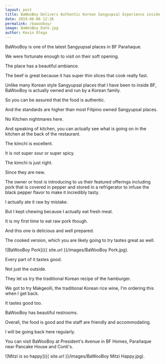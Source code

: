 ```yaml
--- 
layout: post 
title: BaWooBoy Delivers Authentic Korean Sangyupsal Experience inside BF Parañaque
date: 2019-06-06 12:26
permalink: /bawooboy/ 
image: BaWooBoy Date.jpg
author: Kevin Olega 
--- 
```

BaWooBoy is one of the latest Sangyupsal places in BF Parañaque.

We were fortunate enough to visit on their soft opening.

The place has a beautiful ambiance.

The beef is great because it has super thin slices that cook really fast.

Unlike many Korean style Sangyupsal places that I have been to inside BF, BaWooBoy is actually owned and run by a Korean family.

So you can be assured that the food is authentic.

And the standards are higher than most Filipino owned Sangyupsal places.

No Kitchen nightmares here.

And speaking of kitchen, you can actually see what is going on in the kitchen at the back of the restaurant.

The kimchi is excellent.

It is not super sour or super spicy.

The kimchi is just right.

Since they are new.

The owner or host is introducing to us their featured offerings including pork that is covered in pepper and stored in a refrigerator to infuse the black pepper flavor to make it incredibly tasty.

I actually ate it raw by mistake.

But I kept chewing because I actually eat fresh meat.

It is my first time to eat raw pork though.

And this one is delicious and well prepared.

The cooked version, which you are likely going to try tastes great as well.

![BaWooBoy Pork]({{ site.url }}/images/BaWooBoy Pork.jpg).

Every part of it tastes good. 

Not just the outside.

They let us try the traditional Korean recipe of the hamburger.

We got to try Makgeolli, the traditional Korean rice wine, I'm ordering this when I get back.

It tastes good too.

BaWooBoy has beautiful restrooms.

Overall, the food is good and the staff are friendly and accommodating.

I will be going back here regularly.

You can visit BaWooBoy at President's Avenue in BF Homes, Parañaque near Pancake House and Conti's.

![Mitzi is so happy]({{ site.url }}/images/BaWooBoy Mitzi Happy.jpg).